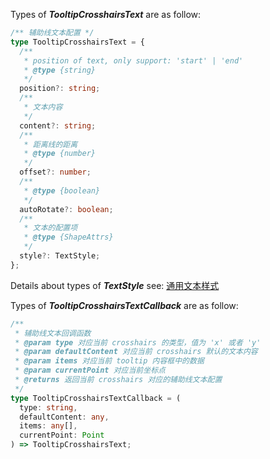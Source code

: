 <!-- 类型定义 -->

Types of **_TooltipCrosshairsText_** are as follow:

```ts
/** 辅助线文本配置 */
type TooltipCrosshairsText = {
  /**
   * position of text, only support: 'start' | 'end'
   * @type {string}
   */
  position?: string;
  /**
   * 文本内容
   */
  content?: string;
  /**
   * 距离线的距离
   * @type {number}
   */
  offset?: number;
  /**
   * @type {boolean}
   */
  autoRotate?: boolean;
  /**
   * 文本的配置项
   * @type {ShapeAttrs}
   */
  style?: TextStyle;
};
```

Details about types of **_TextStyle_** see: [通用文本样式](/zh/docs/api/graphic-style#%E9%85%8D%E7%BD%AE%E6%96%87%E5%AD%97%E6%A0%B7%E5%BC%8F)

Types of **_TooltipCrosshairsTextCallback_** are as follow:

```ts
/**
 * 辅助线文本回调函数
 * @param type 对应当前 crosshairs 的类型，值为 'x' 或者 'y'
 * @param defaultContent 对应当前 crosshairs 默认的文本内容
 * @param items 对应当前 tooltip 内容框中的数据
 * @param currentPoint 对应当前坐标点
 * @returns 返回当前 crosshairs 对应的辅助线文本配置
 */
type TooltipCrosshairsTextCallback = (
  type: string,
  defaultContent: any,
  items: any[],
  currentPoint: Point
) => TooltipCrosshairsText;
```

<!-- 容器无限变大 -->
<!-- <Playground path="more-plots/stock/demo/custom-crosshairs.ts" rid="crosshairs" height=400></playground> -->
